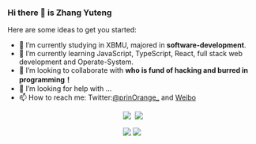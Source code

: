 ### Hi there 👋 is **Zhang Yuteng**

Here are some ideas to get you started:

- 🔭 I’m currently studying in XBMU, majored in **software-development**.
- 🌱 I’m currently learning JavaScript, TypeScript, React, full stack web development and Operate-System.
- 👯 I’m looking to collaborate with **who is fund of hacking and burred in programming！**
- 🤔 I’m looking for help with ...
- 📫 How to reach me: Twitter:[@prinOrange_](https://twitter.com/prinOrange)
  and [Weibo](https://weibo.com/u/1738014147)

<p align = "center">
  <img src = "https://github-readme-stats.vercel.app/api?username=prinOrange&count_private=true&show_icons=true&theme=tokyonight&line_height=27">
  <img src = "https://github-readme-stats.vercel.app/api/top-langs/?username=wangscaler&theme=tokyonight">
</p>
<p align = "center">
<img style="display:inline" src = "https://github-readme-streak-stats.herokuapp.com/?user=wangscaler&theme=tokyonight">
<img style="display:inline" src = "https://github-profile-trophy.vercel.app/?username=wangscaler&theme=tokyonight" >
</p>
